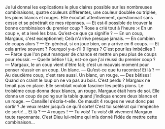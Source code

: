 Je lui donnai les explications le plus claires possible sur les nombreuses combinaisons, quatre couleurs différentes, une couleur doublée ou triplée, les pions blancs et rouges. 
Elle écoutait attentivement, questionnait sans cesse et se pénétrait de mes réponses.
— Et est-il possible de trouver la bonne combinaison du premier coup ? Rose a crié tout à l’heure :« En un coup », et a levé les bras. Qu’est-ce que ça signifie ?
— En un coup, Margaux, c'est exceptionnel; Celà n'arrive presque jamais.
— En combien de coups alors ?
— En général, si on joue bien, on y arrive en 6 coups.
— Et cela arrive souvent ? Pourquoi y-a-t'il 9 lignes ? C'est pour les imbéciles ?
— Parce que l'on peut manquer de chance et mettre un peu plus de coups pour réussir.
— Quelle bêtise ! Là, est-ce que j'ai réussi du premier coup ?
— Margaux, le un coup vient d'être fait; c’est un mauvais moment pour penser réussir en un coup. Un blanc.
— Qu’est-ce que tu racontes! Et là ?
— Au deuxième coup, c'est rare aussi. Un blanc, un rouge.
— Des bêtises! Quand on craint le loup on ne va pas au bois. C’est perdu ? 
Margaux ne tenait pas en place. Elle semblait vouloir fasciner les petits pions. Le troisième coup donna deux blancs, un rouge. Margaux était hors de soi. Elle donna un coup de poing sur la table quand j'indiqua encore deux blancs et un rouge.
— Canaille! s’écria-t-elle. Ce maudit 4 rouges ne veut donc pas sortir ? Je veux rester jusqu’à ce qu’il sorte! C’est toi scélérat qui l'empêche de sortir!... Et là ?
— 4 rouges !
— Tu vois! Tu vois! dit vivement Margaux toute rayonnante. C’est Dieu lui-même qui m’a donné l’idée de mettre cette combinaison... 
